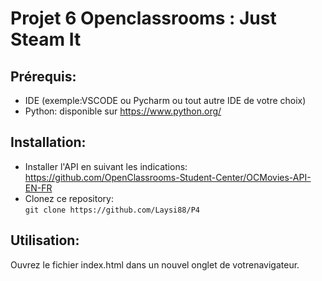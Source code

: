 # Projet 6 Openclassrooms : Just Steam It #


## Prérequis: ## 

- IDE (exemple:VSCODE ou Pycharm ou tout autre IDE de votre choix)
- Python: disponible sur https://www.python.org/

## Installation: ##

- Installer l'API en suivant les indications:  
https://github.com/OpenClassrooms-Student-Center/OCMovies-API-EN-FR
- Clonez ce repository:  
```git clone https://github.com/Laysi88/P4 ```

## Utilisation:  ##
Ouvrez le fichier index.html dans un nouvel onglet de votrenavigateur.